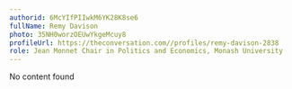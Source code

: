 ```yaml
---
authorid: 6McYIfPIIwkM6YK28K8se6
fullName: Remy Davison
photo: 35NH0worzOEUwYkgeMcuy8
profileUrl: https://theconversation.com//profiles/remy-davison-2838
role: Jean Monnet Chair in Politics and Economics, Monash University
---
```

No content found
